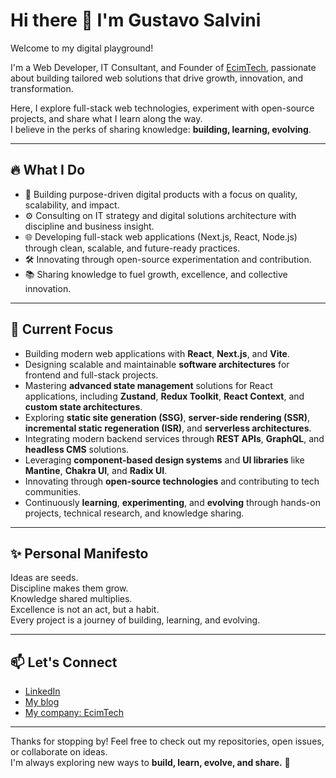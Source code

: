 # Hi there 👋 I'm Gustavo Salvini

Welcome to my digital playground!

I'm a Web Developer, IT Consultant, and Founder of [EcimTech](https://ecimtech.com), passionate about building tailored web solutions that drive growth, innovation, and transformation.

Here, I explore full-stack web technologies, experiment with open-source projects, and share what I learn along the way.  
I believe in the perks of sharing knowledge: **building, learning, evolving**.

---

## 🔥 What I Do
- 🚀 Building purpose-driven digital products with a focus on quality, scalability, and impact.
- ⚙️ Consulting on IT strategy and digital solutions architecture with discipline and business insight.
- 🌐 Developing full-stack web applications (Next.js, React, Node.js) through clean, scalable, and future-ready practices.
- 🛠️ Innovating through open-source experimentation and contribution.
- 📚 Sharing knowledge to fuel growth, excellence, and collective innovation.

---

## 🧩 Current Focus
- Building modern web applications with **React**, **Next.js**, and **Vite**.
- Designing scalable and maintainable **software architectures** for frontend and full-stack projects.
- Mastering **advanced state management** solutions for React applications, including **Zustand**, **Redux Toolkit**, **React Context**, and **custom state architectures**.
- Exploring **static site generation (SSG)**, **server-side rendering (SSR)**, **incremental static regeneration (ISR)**, and **serverless architectures**.
- Integrating modern backend services through **REST APIs**, **GraphQL**, and **headless CMS** solutions.
- Leveraging **component-based design systems** and **UI libraries** like **Mantine**, **Chakra UI**, and **Radix UI**.
- Innovating through **open-source technologies** and contributing to tech communities.
- Continuously **learning**, **experimenting**, and **evolving** through hands-on projects, technical research, and knowledge sharing.

---

## ✨ Personal Manifesto

Ideas are seeds.  
Discipline makes them grow.  
Knowledge shared multiplies.  
Excellence is not an act, but a habit.  
Every project is a journey of building, learning, and evolving.

---

## 📫 Let's Connect
- [LinkedIn](https://www.linkedin.com/in/gustavosalvini/)
- [My blog](https://gustavosalvini.com.ar)
- [My company: EcimTech](https://ecimtech.com)

---

Thanks for stopping by! Feel free to check out my repositories, open issues, or collaborate on ideas.  
I'm always exploring new ways to **build, learn, evolve, and share.** 🚀
